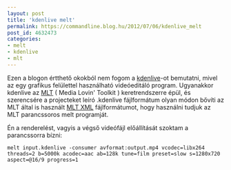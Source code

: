 ```yaml
---
layout: post
title: 'kdenlive melt'
permalink: https://commandline.blog.hu/2012/07/06/kdenlive_melt
post_id: 4632473
categories: 
- melt
- kdenlive
- mlt
---
```


Ezen a blogon értthető okokból nem fogom a 
[kdenlive](http://www.kdenlive.org/)-ot bemutatni, mivel az egy grafikus felülettel használható videóeditáló program. Ugyanakkor kdenlive az 
[MLT](http://www.mltframework.org/bin/view/MLT) ( Media Lovin' Toolkit ) keretrendszerre épül, és szerencsére a projecteket leíró .kdenlive fájlformátum olyan módon bővíti az MLT által is használt 
[MLT XML](http://www.mltframework.org/bin/view/MLT/MltXml) fájlformátumot, hogy használni tudjuk az MLT parancssoros melt programját.

Én a renderelést, vagyis a végső videófájl előállítását szoktam a parancssorra bízni:

```
melt input.kdenlive -consumer avformat:output.mp4 vcodec=libx264 threads=2 b=5000k acodec=aac ab=128k tune=film preset=slow s=1280x720 aspect=@16/9 progress=1
```